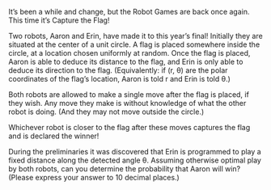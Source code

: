 It’s been a while and change, but the Robot Games are back once again. This time it’s Capture the Flag!

Two robots, Aaron and Erin, have made it to this year’s final! Initially they are situated at the center of a unit circle. A flag is placed somewhere inside the circle, at a location chosen uniformly at random. Once the flag is placed, Aaron is able to deduce its distance to the flag, and Erin is only able to deduce its direction to the flag. (Equivalently: if (r, θ) are the polar coordinates of the flag’s location, Aaron is told r and Erin is told θ.)

Both robots are allowed to make a single move after the flag is placed, if they wish. Any move they make is without knowledge of what the other robot is doing. (And they may not move outside the circle.)

Whichever robot is closer to the flag after these moves captures the flag and is declared the winner!

During the preliminaries it was discovered that Erin is programmed to play a fixed distance along the detected angle θ. Assuming otherwise optimal play by both robots, can you determine the probability that Aaron will win? (Please express your answer to 10 decimal places.)
